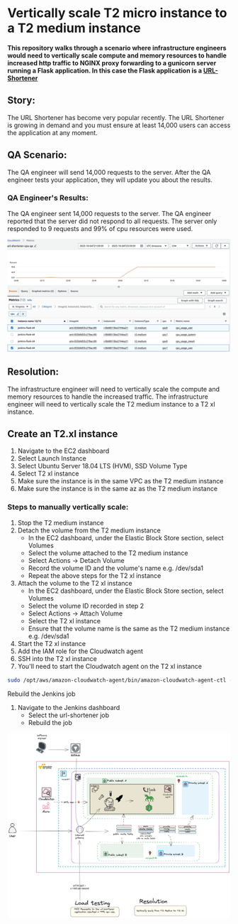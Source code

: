 # Vertically scale T2 micro instance to a T2 medium instance

**This repository walks through a scenario where infrastructure engineers would need to vertically scale compute and memory resources to handle increased http traffic to NGINX proxy forwarding to a gunicorn server running a Flask application. In this case the Flask application is a [URL-Shortener](https://github.com/elmorenox/jenkins-flaskapp-on-ec2-in-vpc)**

## Story:
The URL Shortener has become very popular recently. The URL Shortener is growing in demand and you must ensure at least 14,000 users can access the application at any moment.

## QA Scenario:
The QA engineer will send 14,000 requests to the server. After the QA engineer tests your application, they will update you about the results.

### QA Engineer's Results:
The QA engineer sent 14,000 requests to the server. The QA engineer reported that the server did not respond to all requests. The server only responded to 9 requests and 99% of cpu resources were used.

![cpu-usage](url-shortener-qa-cpu.png)

## Resolution:
The infrastructure engineer will need to vertically scale the compute and memory resources to handle the increased traffic. The infrastructure engineer will need to vertically scale the T2 medium instance to a T2 xl instance.

## Create an T2.xl instance
1. Navigate to the EC2 dashboard
2. Select Launch Instance
3. Select Ubuntu Server 18.04 LTS (HVM), SSD Volume Type
4. Select T2 xl instance
5. Make sure the instance is in the same VPC as the T2 medium instance
6. Make sure the instance is in the same az as the T2 medium instance

### Steps to manually vertically scale:
1. Stop the T2 medium instance
2. Detach the volume from the T2 medium instance
   - In the EC2 dashboard, under the Elastic Block Store section, select Volumes
   - Select the volume attached to the T2 medium instance
   - Select Actions -> Detach Volume
   - Record the volume ID and the volume's name e.g. /dev/sda1
   - Repeat the above steps for the T2 xl instance
3. Attach the volume to the T2 xl instance
   - In the EC2 dashboard, under the Elastic Block Store section, select Volumes
   - Select the volume ID recorded in step 2
   - Select Actions -> Attach Volume
   - Select the T2 xl instance
   - Ensure that the volume name is the same as the T2 medium instance e.g. /dev/sda1
4. Start the T2 xl instance
5. Add the IAM role for the Cloudwatch agent
6. SSH into the T2 xl instance
7. You'll need to start the Cloudwatch agent on the T2 xl instance
``` bash
sudo /opt/aws/amazon-cloudwatch-agent/bin/amazon-cloudwatch-agent-ctl -a fetch-config -m ec2 -c file:/opt/aws/amazon-cloudwatch-agent/bin/config.json -s
```

Rebuild the Jenkins job

1. Navigate to the Jenkins dashboard
   - Select the url-shortener job
   - Rebuild the job

![load-test](vpc-topology-load-test.png)